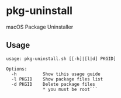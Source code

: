 # pkg-uninstall

macOS Package Uninstaller

## Usage
```
usage: pkg-uninstall.sh [[-h]|[l|d] PKGID]

Options:
  -h          Show tihis usage guide
  -l PKGID    Show package files list
  -d PKGID    Delete package files
              * you must be root```
